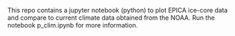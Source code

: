 This repo contains a jupyter notebook (python) to plot EPICA ice-core data and compare to current climate data obtained from the NOAA.  Run the notebook p_clim.ipynb for more information. 
